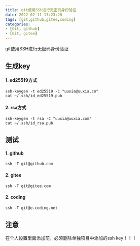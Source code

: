```yaml
---
title: git使用SSH进行无密码身份验证
date: 2022-02-11 17:23:20
tags: [git,github,gitee,coding]
categories:
- [Git, github]
- [Git, gitee]
---
```


git使用SSH进行无密码身份验证
<!--more-->

## 生成key

#### 1. ed25519方式
    ssh-keygen -t ed25519 -C "uuxia@uuxia.cn"
    cat ~/.ssh/id_ed25519.pub

#### 2. rsa方式
    ssh-keygen -t rsa -C "uuxia@uuxia.com"
    cat ~/.ssh/id_rsa.pub


## 测试

#### 1. github
    ssh -T git@github.com

#### 2. gitee
    ssh -T git@gitee.com

#### 2. coding
    ssh -T git@e.coding.net


## 注意
在个人设置里面添加前，必须删除单独项目中添加的ssh key！！！
